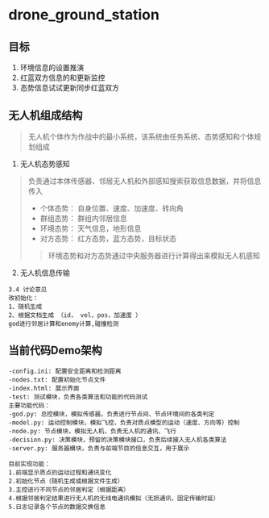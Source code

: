 # drone_ground_station
## 目标
1. 环境信息的设置推演
2. 红蓝双方信息的和更新监控
3. 态势信息试试更新同步红蓝双方

## 无人机组成结构
> 无人机个体作为作战中的最小系统，该系统由任务系统、态势感知和个体规划组成
1. 无人机态势感知 
> 负责通过本体传感器、邻居无人机和外部感知搜索获取信息数据，并将信息传入
 >* 个体态势： 自身位置、速度、加速度、转向角
 >* 群组态势： 群组内邻居信息
 >* 环境态势： 天气信息，地形信息
 >* 对方态势： 红方态势，蓝方态势，目标状态
 >>环境态势和对方态势通过中央服务器进行计算得出来模拟无人机感知
2. 无人机信息传输

~~~
3.4 讨论意见
改初始化：
1、随机生成
2、根据文档生成 （id， vel，pos，加速度 ）
god进行邻居计算和enemy计算,碰撞检测       
~~~                      

## 当前代码Demo架构
~~~
-config.ini: 配置安全距离和检测距离
-nodes.txt: 配置初始化节点文件
-index.html: 展示界面
-test: 测试模块，负责各类算法和功能的代码测试
主要功能代码：
-god.py: 总控模块，模拟传感器，负责进行节点间、节点环境间的各类判定
-model.py: 运动控制模块，模拟飞控，负责对质点模型的运动（速度、方向等）控制
-node.py: 节点模块，模拟无人机，负责无人机的通讯、飞行
-decision.py: 决策模块，预留的决策模块接口，负责后续接入无人机各类算法
-server.py: 服务器模块，负责与前端节目的信息交互，用于展示

目前实现功能：
1.前端显示质点的运动过程和通讯变化
2.初始化节点（随机生成或根据文件生成）
3.主控进行不同节点的邻居判定（根据距离）
4.根据邻居判定结果进行无人机的无线电通讯模拟（无损通讯，固定传输时延）
5.日志记录各个节点的数据交换信息
~~~

